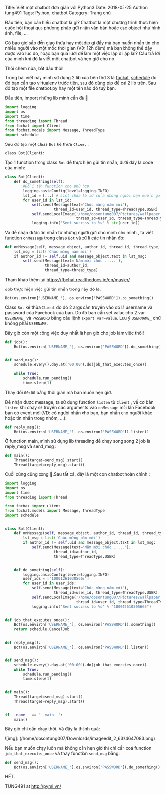 Title: Viết một chatbot đơn giản với Python3
Date: 2018-05-25
Author: tung491
Tags: Python, chatbot
Category: Trang chủ

Đầu tiên, bạn cần hiểu chatbot là gì? Chatbot là một chương trình thực hiện cuộc hội thoại qua phương pháp gửi nhận văn bản hoặc các object như hình ảnh, file, ...

Có bao giờ sắp đến giao thừa hay một dịp gì đấy mà bạn muốn nhắn tin cho nhiều người vào một mốc thời gian (VD: 12h đêm) mà bạn không thể dậy được vào lúc đó, hoặc bạn quá lười để làm một việc lặp đi lặp lại? Câu trả lời của mình khi đó là viết một chatbot và hẹn giờ cho nó.

Thôi chém nữa, bắt đầu thôi!

Trong bài viết này mình sử dụng 2 lib của bên thứ 3 là [fbchat](https://fbchat.readthedocs.io/en/master/), [schedule](https://schedule.readthedocs.io/en/stable/) do đó bạn cần tạo virtualenv trước tiên, sau đó dùng pip để cài 2 lib trên. Sau đó tạo một file chatbot.py hay một tên nào đó tuỳ bạn.

Đầu tiên, import những lib mình cần đã 🎉

``` python
import logging
import os
import time
from threading import Thread
from fbchat import Client
from fbchat.models import Message, ThreadType
import schedule
```

Sau đó tạo một class `Bot` kế thừa `Client` :

`class Bot(Client):`

Tạo 1 function trong class `Bot` để thực hiện gửi tin nhắn, dưới đây là code của mình:

``` python
class Bot(Client):
    def do_something(self): 
        #Đổi tên function cho phù hợp
        logging.basicConfig(level=logging.INFO)
        lst_id = [...] # List chứa fb id của những người bạn muốn gửi
        for user_id in lst_id:    
            self.send(Message(text="Chúc mừng năm mới"),
                      thread_id=user_id, thread_type=ThreadType.USER)
            self.sendLocalImage('/home/dosontung007/Pictures/wallpaper.png', message=Message(text='Chúc mừng năm mới'),
                                thread_id=user_id, thread_type=ThreadType.USER)
            logging.info('Sent success to %s' % str(user_id))
```

Và để nhận được tin nhắn từ những người gửi cho mình cho mình , ta viết function `onMessage` trong class `Bot` và xử lí các tin nhắn đó:

``` python
def onMessage(self, message_object, author_id, thread_id, thread_type, **kwargs):
    lst_msg = list('Chúc mừng năm mới')
    if author_id != self.uid and message_object.text in lst_msg:
        self.send(Message(text='Năm mới chúc .....'),
                  thread_id=author_id,
                  thread_type=thread_type)
```

Tham khảo thêm tại https://fbchat.readthedocs.io/en/master/

Job thực hiện việc gửi tin nhắn trong này đó là:

`Bot(os.environ['USERNAME_'], os.environ['PASSWORD']).do_something()`


Class `Bot` kế thừa `Client` do đó 2 args cần truyền vào đó là username và password của Facebook của bạn. Do đó bạn cần set value cho 2 var `USERNAME_` và `PASSWORD` bằng câu lệnh `export var=value`. Lưu ý `USERNAME_` chứ không phải `USERNAME`.

Bây giờ còn một công việc duy nhất là hẹn giờ cho job làm việc thôi!

``` python
def job():
    Bot(os.environ['USERNAME_'], os.environ['PASSWORD']).do_something()


def send_msg():
    schedule.every().day.at('00:00').do(job_that_executes_once))
    
    while True:
        schedule.run_pending()
        time.sleep(1)
```

Thay đổi `00:00` bằng thời gian mà bạn muốn hẹn giờ.

Để nhận được message, ta sử dụng function `listen` từ `Client` , về cơ bản `listen` khi chạy sẽ truyền các arguments vào `onMessage` mỗi lần Facebook bạn có event mới (VD: có người nhắn cho bạn, bạn nhắn cho người khác hoặc tin nhắn trong nhóm, ...):

``` python
def reply_msg():
    Bot(os.environ['USERNAME_'], os.environ['PASSWORD']).listen()
```

Ở function main, mình sử dụng lib threading để chạy song song 2 job là reply_msg và send_msg :

``` python
def main():
    Thread(target=send_msg).start()
    Thread(target=reply_msg).start()
```

Cuối cùng cũng xong 🎉.Sau tất cả, đây là một con chatbot hoàn chỉnh :

``` python
import logging
import os
import time
from threading import Thread

from fbchat import Client
from fbchat.models import Message, ThreadType
import schedule


class Bot(Client):
    def onMessage(self, message_object, author_id, thread_id, thread_type, **kwargs):
        lst_msg = list('Chúc mừng năm mới')
        if author_id != self.uid and message_object.text in lst_msg:
            self.send(Message(text='Năm mới chúc .....'),
                      thread_id=author_id,
                      thread_type=ThreadType.USER)


    def do_something(self):
        logging.basicConfig(level=logging.INFO)
        user_ids = ['100012610305665']
        for user_id in user_ids:    
            self.send(Message(text="Chúc mừng năm mới"),
                      thread_id=user_id, thread_type=ThreadType.USER)
            self.sendLocalImage('/home/dosontung007/Pictures/wallpaper.png', message=Message(text='Chúc mừng năm mới'),
                                thread_id=user_id, thread_type=ThreadType.USER)
            logging.info('Sent success to %s' % "100012610305665")


def job_that_executes_once():
    Bot(os.environ['USERNAME_'], os.environ['PASSWORD']).something()
    return schedule.CancelJob


def reply_msg():
    Bot(os.environ['USERNAME_'], os.environ['PASSWORD']).listen()


def send_msg():
    schedule.every().day.at('00:00').do(job_that_executes_once))
    while True:
        schedule.run_pending()
        time.sleep(1)


def main():
    Thread(target=send_msg).start()
    Thread(target=reply_msg).start()


if __name__ == '__main__':
    main()

```

Bây giờ chỉ cần chạy thôi. Và đây là thành quả:

![img]: (/home/dosontung007/Downloads/imageedit_2_6324647083.png)

Nếu bạn muốn chạy luôn mà không cần hẹn giờ thì chỉ cần xoá function `job_that_executes_once` và thay function `send_msg` bằng:

``` python
def send_msg():
    Bot(os.environ['USERNAME_'],os.environ['PASSWORD']).do_something()
```

HẾT.

TUNG491 at http://pymi.vn/
